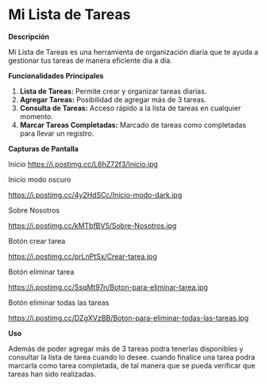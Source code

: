 # Mi Lista de Tareas

**Descripción**

Mi Lista de Tareas es una herramienta de organización diaria que te ayuda a gestionar tus tareas de manera eficiente día a día.

**Funcionalidades Principales**

1. **Lista de Tareas:** Permite crear y organizar tareas diarias.
2. **Agregar Tareas:** Posibilidad de agregar más de 3 tareas.
3. **Consulta de Tareas:** Acceso rápido a la lista de tareas en cualquier momento.
4. **Marcar Tareas Completadas:** Marcado de tareas como completadas para llevar un registro.

**Capturas de Pantalla**

Inicio
https://i.postimg.cc/L6hZ72f3/Inicio.jpg

Inicio modo oscuro

https://i.postimg.cc/4y2HdSCc/Inicio-modo-dark.jpg

Sobre Nosotros

https://i.postimg.cc/kMTbfBV5/Sobre-Nosotros.jpg

Botón crear tarea

https://i.postimg.cc/prLnPtSx/Crear-tarea.jpg

Botón eliminar tarea

https://i.postimg.cc/SsqMt97n/Boton-para-eliminar-tarea.jpg

Botón eliminar todas las tareas

https://i.postimg.cc/DZgXVzBB/Boton-para-eliminar-todas-las-tareas.jpg

**Uso**

Además de poder agregar más de 3 tareas podra tenerlas
disponibles y consultar la lista de tarea cuando lo desee. 
cuando finalice una tarea podra marcarla como tarea completada,
de tal manera que se pueda verificar que tareas han sido 
realizadas.
